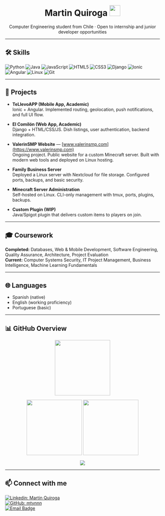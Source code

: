 <h1 align="center"><b>Martin Quiroga</b> <img src="https://media.giphy.com/media/hvRJCLFzcasrR4ia7z/giphy.gif" width="35"></h1>

<p align="center">
Computer Engineering student from Chile · Open to internship and junior developer opportunities
</p>

---

## 🛠️ Skills
![Python](https://img.shields.io/badge/python-3670A0?style=for-the-badge&logo=python&logoColor=ffdd54)
![Java](https://img.shields.io/badge/java-%23ED8B00.svg?style=for-the-badge&logo=openjdk&logoColor=white)
![JavaScript](https://img.shields.io/badge/javascript-%23323330.svg?style=for-the-badge&logo=javascript&logoColor=%23F7DF1E)
![HTML5](https://img.shields.io/badge/html5-%23E34F26.svg?style=for-the-badge&logo=html5&logoColor=white)
![CSS3](https://img.shields.io/badge/css3-%231572B6.svg?style=for-the-badge&logo=css3&logoColor=white)
![Django](https://img.shields.io/badge/django-%23092E20.svg?style=for-the-badge&logo=django&logoColor=white)
![Ionic](https://img.shields.io/badge/Ionic-%233880FF.svg?style=for-the-badge&logo=Ionic&logoColor=white)
![Angular](https://img.shields.io/badge/angular-%23DD0031.svg?style=for-the-badge&logo=angular&logoColor=white)
![Linux](https://img.shields.io/badge/Linux-FCC624?style=for-the-badge&logo=linux&logoColor=black)
![Git](https://img.shields.io/badge/Git-F05032?style=for-the-badge&logo=git&logoColor=white)

---

## 🚀 Projects

- **TeLlevoAPP (Mobile App, Academic)**  
  Ionic + Angular. Implemented routing, geolocation, push notifications, and full UI flow.  

- **El Comilón (Web App, Academic)**  
  Django + HTML/CSS/JS. Dish listings, user authentication, backend integration.  

- **ValerinSMP Website** — [www.valerinsmp.com](https://www.valerinsmp.com)  
  Ongoing project. Public website for a custom Minecraft server. Built with modern web tools and deployed on Linux hosting.  

- **Family Business Server**  
  Deployed a Linux server with Nextcloud for file storage. Configured ports, backups, and basic security.  

- **Minecraft Server Administration**  
  Self-hosted on Linux. CLI-only management with tmux, ports, plugins, backups.  

- **Custom Plugin (WIP)**  
  Java/Spigot plugin that delivers custom items to players on join.  

---

## 🎓 Coursework

**Completed:** Databases, Web & Mobile Development, Software Engineering, Quality Assurance, Architecture, Project Evaluation  
**Current:** Computer Systems Security, IT Project Management, Business Intelligence, Machine Learning Fundamentals  

---

## 🌐 Languages
- Spanish (native)  
- English (working proficiency)  
- Portuguese (basic)  

---

## 📊 GitHub Overview  

<p align="center">
  <img src="https://github-readme-streak-stats.herokuapp.com/?user=mtynnn&theme=react&hide_border=true" height="180px"/>
</p>

<p align="center">
  <img src="https://github-readme-stats.vercel.app/api?username=mtynnn&show_icons=true&count_private=true&theme=react&hide_border=true" height="180px"/>
  <img src="https://github-readme-stats.vercel.app/api/top-langs/?username=mtynnn&layout=compact&theme=react&hide_border=true" height="180px"/>
</p>

<p align="center">
  <img src="https://github-profile-trophy.vercel.app/?username=mtynnn&theme=algolia&no-frame=true&row=1&column=6" />
</p>

---

## 📫 Connect with me
[![Linkedin: Martin Quiroga](https://img.shields.io/badge/LinkedIn-0A66C2.svg?style=for-the-badge&logo=LinkedIn&logoColor=white)](https://www.linkedin.com/in/martin-quiroga-ulloa)  
[![GitHub: mtynnn](https://img.shields.io/badge/GitHub-100000?style=for-the-badge&logo=github&logoColor=white)](https://github.com/mtynnn)  
[![Email Badge](https://img.shields.io/badge/Gmail-EA4335.svg?style=for-the-badge&logo=Gmail&logoColor=white)](mailto:ma.quirogau@duocuc.cl)  
